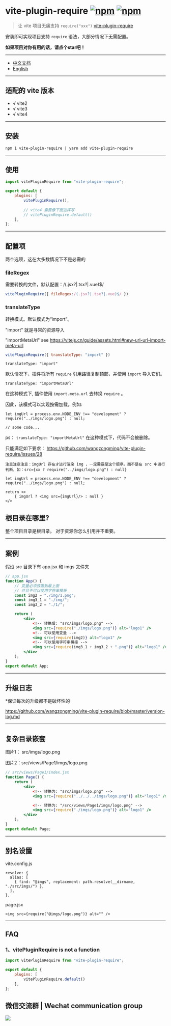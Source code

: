 # vite-plugin-require [![npm](https://img.shields.io/npm/v/vite-plugin-require.svg)](https://www.npmjs.com/package/vite-plugin-require) [![npm](https://img.shields.io/npm/dm/vite-plugin-require.svg?style=flat)](https://www.npmjs.com/package/vite-plugin-require)



> 让 vite 项目无痛支持 `require("xxx")` [vite-plugin-require](https://www.npmjs.com/package/vite-plugin-require)

安装即可实现项目支持 `require` 语法，大部分情况下无需配置。

**如果项目对你有用的话，请点个star吧！**

---
-  [中文文档](https://github.com/wangzongming/vite-plugin-require/blob/master/readme-zh.md)
-  [English](https://github.com/wangzongming/vite-plugin-require)
---

## 适配的 vite 版本

- √ vite2
- √ vite3
- √ vite4

---

## 安装

```
npm i vite-plugin-require | yarn add vite-plugin-require
```

---
## 使用

```js
import vitePluginRequire from "vite-plugin-require";

export default {
	plugins: [
		vitePluginRequire(),
        
        // vite4 需要像下面这样写
        // vitePluginRequire.default()
	],
};
```
---
## 配置项

两个选项，这在大多数情况下不是必需的

### fileRegex

需要转换的文件，默认配置：/(.jsx?|.tsx?|.vue)$/

``` js
vitePluginRequire({ fileRegex:/(.jsx?|.tsx?|.vue)$/ })
```


### translateType

转换模式。默认模式为“import”。

"import" 就是寻常的资源导入

"importMetaUrl" see https://vitejs.cn/guide/assets.html#new-url-url-import-meta-url 

``` js
vitePluginRequire({ translateType: "import" })
``` 

`translateType: "import"`

默认情况下，插件将所有 `require` 引用路径复制顶部，并使用 `import` 导入它们。


`translateType: "importMetaUrl"` 

在这种模式下, 插件使用 ` import.meta.url ` 去转换 `require` 。 

因此，该模式可以实现按需加载。例如:
```
let imgUrl = process.env.NODE_ENV !== "development" ? require("../imgs/logo.png") : null;

// some code...
```

ps： `translateType: "importMetaUrl"` 在这种模式下，代码不会被删除。

只能满足如下要求：  https://github.com/wangzongming/vite-plugin-require/issues/28

```
注意注意注意：imgUrl 存在才进行渲染 img ，一定需要是这个顺序。而不是在 src 中进行判断，如：src={xx ? require("../imgs/logo.png") : null}

let imgUrl = process.env.NODE_ENV !== "development" ? require("../imgs/logo.png") : null;

return <>
    { imgUrl ? <img src={imgUrl}/> : null }
</>

```

## 根目录在哪里?

整个项目目录是根目录。
对于资源你怎么引用并不重要。

---
## 案例

假设 src 目录下有 app.jsx 和 imgs 文件夹

```jsx 
// app.jsx
function App() {
    // 变量必须放置到最上面
    // 并且不可以使用字符串模板
    const img2 = "./img/1.png";
    const img3_1 = "./img/";
    const img3_2 = "./1/";

    return (
        <div>
            <!-- 转换后: "src/imgs/logo.png" -->
            <img src={require("./imgs/logo.png")} alt="logo1" />
            <!-- 可以使用变量 -->
            <img src={require(img2)} alt="logo1" />
            <!-- 可以使用字符串拼接 -->
            <img src={require(img3_1 + img3_2 + ".png")} alt="logo1" />
        </div>
    );
}
export default App;
```
---
## 升级日志

*保证每次的升级都不是破坏性的

https://github.com/wangzongming/vite-plugin-require/blob/master/version-log.md

---
## 复杂目录嵌套

图片1： src/imgs/logo.png

图片2：src/views/Page1/imgs/logo.png

```jsx
// src/views/Page1/index.jsx
function Page() {
    return (
        <div>
            <!-- 转换为: "src/imgs/logo.png" -->
            <img src={require("../../../imgs/logo.png")} alt="logo1" />

            <!-- 转换为: "/src/views/Page1/imgs/logo.png" -->
			<img src={require("./imgs/logo.png")} alt="logo1" />
        </div>
    );
}
export default Page;
```
---
 
 
## 别名设置

vite.config.js

```
resolve: {
  alias: [
    { find: "@imgs", replacement: path.resolve(__dirname, "./src/imgs/") },
  ],
},
```

page.jsx

```
<img src={require("@imgs/logo.png")} alt="" />
```
---
## FAQ

### 1、vitePluginRequire is not a function

```js
import vitePluginRequire from "vite-plugin-require";

export default {
	plugins: [  
        vitePluginRequire.default()
	],
};
```
## 微信交流群 | Wechat communication group 

<img src="https://xiaomingio.top/img/i/2024/05/13/6641f99345733.jpg"/>
